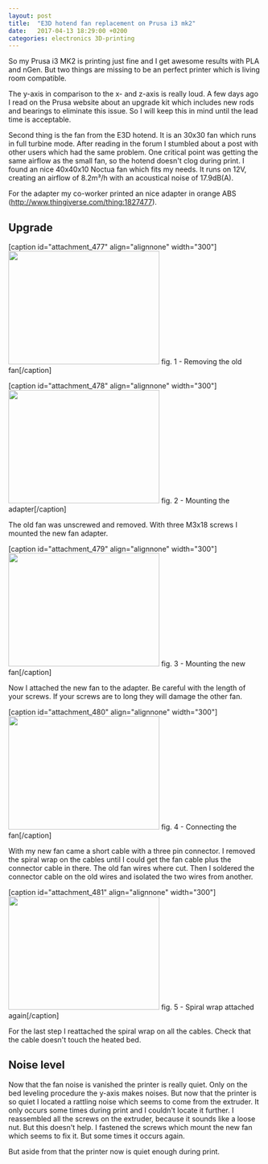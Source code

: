 ```yaml
---
layout: post
title:  "E3D hotend fan replacement on Prusa i3 mk2"
date:   2017-04-13 18:29:00 +0200
categories: electronics 3D-printing
---
```

So my Prusa i3 MK2 is printing just fine and I get awesome results with PLA and nGen. But two things are missing to be an perfect printer which is living room compatible.

The y-axis in comparison to the x- and z-axis is really loud. A few days ago I read on the Prusa website about an upgrade kit which includes new rods and bearings to eliminate this issue. So I will keep this in mind until the lead time is acceptable.

Second thing is the fan from the E3D hotend. It is an 30x30 fan which runs in full turbine mode. After reading in the forum I stumbled about a post with other users which had the same problem. One critical point was getting the same airflow as the small fan, so the hotend doesn't clog during print. I found an nice 40x40x10 Noctua fan which fits my needs. It runs on 12V, creating an airflow of 8.2m³/h with an acoustical noise of 17.9dB(A).

For the adapter my co-worker printed an nice adapter in orange ABS (<a href="http://www.thingiverse.com/thing:1827477">http://www.thingiverse.com/thing:1827477</a>).
<h2>Upgrade</h2>
[caption id="attachment_477" align="alignnone" width="300"]<a href="https://cronj.de/2017/04/13/e3d-hotend-fan-replacement-on-prusa-i3-mk2/img_20170410_182444129/"><img class="wp-image-477 size-medium" src="https://cronj.de/wp-content/uploads/2017/04/IMG_20170410_182444129-300x225.jpg" alt="" width="300" height="225" /></a> fig. 1 - Removing the old fan[/caption]

[caption id="attachment_478" align="alignnone" width="300"]<a href="https://cronj.de/2017/04/13/e3d-hotend-fan-replacement-on-prusa-i3-mk2/img_20170410_182827316/" rel="attachment wp-att-478"><img class="wp-image-478 size-medium" src="https://cronj.de/wp-content/uploads/2017/04/IMG_20170410_182827316-300x225.jpg" alt="" width="300" height="225" /></a> fig. 2 - Mounting the adapter[/caption]

The old fan was unscrewed and removed. With three M3x18 screws I mounted the new fan adapter.

[caption id="attachment_479" align="alignnone" width="300"]<a href="https://cronj.de/2017/04/13/e3d-hotend-fan-replacement-on-prusa-i3-mk2/img_20170410_183255189/" rel="attachment wp-att-479"><img class="size-medium wp-image-479" src="https://cronj.de/wp-content/uploads/2017/04/IMG_20170410_183255189-300x225.jpg" alt="" width="300" height="225" /></a> fig. 3 - Mounting the new fan[/caption]

Now I attached the new fan to the adapter. Be careful with the length of your screws. If your screws are to long they will damage the other fan.

[caption id="attachment_480" align="alignnone" width="300"]<a href="https://cronj.de/2017/04/13/e3d-hotend-fan-replacement-on-prusa-i3-mk2/img_20170410_183741331/" rel="attachment wp-att-480"><img class="wp-image-480 size-medium" src="https://cronj.de/wp-content/uploads/2017/04/IMG_20170410_183741331-300x225.jpg" alt="" width="300" height="225" /></a> fig. 4 - Connecting the fan[/caption]

With my new fan came a short cable with a three pin connector. I removed the spiral wrap on the cables until I could get the fan cable plus the connector cable in there. The old fan wires where cut. Then I soldered the connector cable on the old wires and isolated the two wires from another.

[caption id="attachment_481" align="alignnone" width="300"]<a href="https://cronj.de/2017/04/13/e3d-hotend-fan-replacement-on-prusa-i3-mk2/img_20170410_183956791/" rel="attachment wp-att-481"><img class="wp-image-481 size-medium" src="https://cronj.de/wp-content/uploads/2017/04/IMG_20170410_183956791-300x225.jpg" alt="" width="300" height="225" /></a> fig. 5 - Spiral wrap attached again[/caption]

For the last step I reattached the spiral wrap on all the cables. Check that the cable doesn't touch the heated bed.
<h2>Noise level</h2>
Now that the fan noise is vanished the printer is really quiet. Only on the bed leveling procedure the y-axis makes noises. But now that the printer is so quiet I located a rattling noise which seems to come from the extruder. It only occurs some times during print and I couldn't locate it further. I reassembled all the screws on the extruder, because it sounds like a loose nut. But this doesn't help. I fastened the screws which mount the new fan which seems to fix it. But some times it occurs again.

But aside from that the printer now is quiet enough during print.
